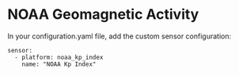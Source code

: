 # NOAA Geomagnetic Activity

In your configuration.yaml file, add the custom sensor configuration:

```
sensor:
  - platform: noaa_kp_index
    name: "NOAA Kp Index"
```